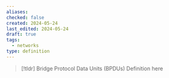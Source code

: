 ```yaml
---
aliases: 
checked: false
created: 2024-05-24
last_edited: 2024-05-24
draft: true
tags:
  - networks
type: definition
---
```

>[!tldr] Bridge Protocol Data Units (BPDUs)
>Definition here


